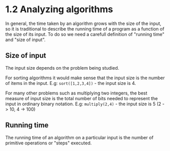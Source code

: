 # 1.2 Analyzing algorithms

In general, the time taken by an algorithm grows with the size of the input,
so it is traditional to describe the running time of a program as a function
of the size of its input. To do so we need a carefull definition of "running time"
and "size of input".

## Size of input
The input size depends on the problem being studied.

For sorting algorithms it would make sense that the input size is the
number of items in the input.
E.g: `sort([1,2,3,4])` - the input size is 4.

For many other problems such as multiplying two integers, the best
measure of input size is the total number of bits needed to represent the input
in ordinary binary notation.
E.g: `multiply(2,4)` - the input size is 5 (2 -> 10, 4 -> 100)


## Running time
The running time of an algorithm on a particular input is the number of primitive
operations or "steps" executed.
